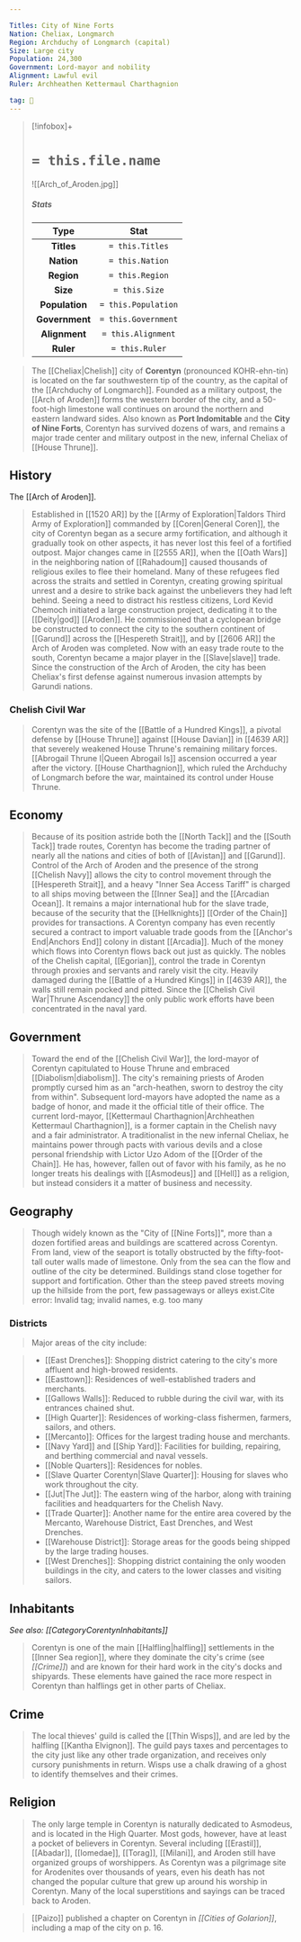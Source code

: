 ```yaml
---

Titles: City of Nine Forts
Nation: Cheliax, Longmarch
Region: Archduchy of Longmarch (capital)
Size: Large city
Population: 24,300
Government: Lord-mayor and nobility
Alignment: Lawful evil
Ruler: Archheathen Kettermaul Charthagnion

tag: 🌃
---
```


> [!infobox]+
> #  `= this.file.name`
> ![[Arch_of_Aroden.jpg]]
> ##### Stats
> Type | Stat |
> :---:|:---:|
> **Titles** | `= this.Titles` |
> **Nation** | `= this.Nation` |
> **Region** | `= this.Region` |
> **Size** | `= this.Size` |
> **Population** | `= this.Population` |
> **Government** | `= this.Government` |
> **Alignment** | `= this.Alignment` |
> **Ruler** | `= this.Ruler` |



> The [[Cheliax|Chelish]] city of **Corentyn** (pronounced KOHR-ehn-tin) is located on the far southwestern tip of the country, as the capital of the [[Archduchy of Longmarch]]. Founded as a military outpost, the [[Arch of Aroden]] forms the western border of the city, and a 50-foot-high limestone wall continues on around the northern and eastern landward sides. Also known as **Port Indomitable** and the **City of Nine Forts**, Corentyn has survived dozens of wars, and remains a major trade center and military outpost in the new, infernal Cheliax of [[House Thrune]].



## History

 
 The [[Arch of Aroden]].
> Established in [[1520 AR]] by the [[Army of Exploration|Taldors Third Army of Exploration]] commanded by [[Coren|General Coren]], the city of Corentyn began as a secure army fortification, and although it gradually took on other aspects, it has never lost this feel of a fortified outpost.
> Major changes came in [[2555 AR]], when the [[Oath Wars]] in the neighboring nation of [[Rahadoum]] caused thousands of religious exiles to flee their homeland. Many of these refugees fled across the straits and settled in Corentyn, creating growing spiritual unrest and a desire to strike back against the unbelievers they had left behind. Seeing a need to distract his restless citizens, Lord Kevid Chemoch initiated a large construction project, dedicating it to the [[Deity|god]] [[Aroden]]. He commissioned that a cyclopean bridge be constructed to connect the city to the southern continent of [[Garund]] across the [[Hespereth Strait]], and by [[2606 AR]] the Arch of Aroden was completed. Now with an easy trade route to the south, Corentyn became a major player in the [[Slave|slave]] trade.
> Since the construction of the Arch of Aroden, the city has been Cheliax's first defense against numerous invasion attempts by Garundi nations.


### Chelish Civil War

> Corentyn was the site of the [[Battle of a Hundred Kings]], a pivotal defense by [[House Thrune]] against [[House Davian]] in [[4639 AR]] that severely weakened House Thrune's remaining military forces. [[Abrogail Thrune I|Queen Abrogail Is]] ascension occurred a year after the victory.
> [[House Charthagnion]], which ruled the Archduchy of Longmarch before the war, maintained its control under House Thrune.


## Economy

> Because of its position astride both the [[North Tack]] and the [[South Tack]] trade routes, Corentyn has become the trading partner of nearly all the nations and cities of both of [[Avistan]] and [[Garund]]. Control of the Arch of Aroden and the presence of the strong [[Chelish Navy]] allows the city to control movement through the [[Hespereth Strait]], and a heavy "Inner Sea Access Tariff" is charged to all ships moving between the [[Inner Sea]] and the [[Arcadian Ocean]]. It remains a major international hub for the slave trade, because of the security that the [[Hellknights]] [[Order of the Chain]] provides for transactions. A Corentyn company has even recently secured a contract to import valuable trade goods from the [[Anchor's End|Anchors End]] colony in distant [[Arcadia]].
> Much of the money which flows into Corentyn flows back out just as quickly. The nobles of the Chelish capital, [[Egorian]], control the trade in Corentyn through proxies and servants and rarely visit the city. Heavily damaged during the [[Battle of a Hundred Kings]] in [[4639 AR]], the walls still remain pocked and pitted. Since the [[Chelish Civil War|Thrune Ascendancy]] the only public work efforts have been concentrated in the naval yard.


## Government

> Toward the end of the [[Chelish Civil War]], the lord-mayor of Corentyn capitulated to House Thrune and embraced [[Diabolism|diabolism]]. The city's remaining priests of Aroden promptly cursed him as an "arch-heathen, sworn to destroy the city from within". Subsequent lord-mayors have adopted the name as a badge of honor, and made it the official title of their office.
> The current lord-mayor, [[Kettermaul Charthagnion|Archheathen Kettermaul Charthagnion]], is a former captain in the Chelish navy and a fair administrator. A traditionalist in the new infernal Cheliax, he maintains power through pacts with various devils and a close personal friendship with Lictor Uzo Adom of the [[Order of the Chain]]. He has, however, fallen out of favor with his family, as he no longer treats his dealings with [[Asmodeus]] and [[Hell]] as a religion, but instead considers it a matter of business and necessity.


## Geography

> Though widely known as the "City of [[Nine Forts]]", more than a dozen fortified areas and buildings are scattered across Corentyn. From land, view of the seaport is totally obstructed by the fifty-foot-tall outer walls made of limestone. Only from the sea can the flow and outline of the city be determined. Buildings stand close together for support and fortification. Other than the steep paved streets moving up the hillside from the port, few passageways or alleys exist.Cite error: Invalid <ref> tag; invalid names, e.g. too many


### Districts

> Major areas of the city include:

> - [[East Drenches]]: Shopping district catering to the city's more affluent and high-browed residents.
> - [[Easttown]]: Residences of well-established traders and merchants.
> - [[Gallows Walls]]: Reduced to rubble during the civil war, with its entrances chained shut.
> - [[High Quarter]]: Residences of working-class fishermen, farmers, sailors, and others.
> - [[Mercanto]]: Offices for the largest trading house and merchants.
> - [[Navy Yard]] and [[Ship Yard]]: Facilities for building, repairing, and berthing commercial and naval vessels.
> - [[Noble Quarters]]: Residences for nobles.
> - [[Slave Quarter Corentyn|Slave Quarter]]: Housing for slaves who work throughout the city.
> - [[Jut|The Jut]]: The eastern wing of the harbor, along with training facilities and headquarters for the Chelish Navy.
> - [[Trade Quarter]]: Another name for the entire area covered by the Mercanto, Warehouse District, East Drenches, and West Drenches.
> - [[Warehouse District]]: Storage areas for the goods being shipped by the large trading houses.
> - [[West Drenches]]: Shopping district containing the only wooden buildings in the city, and caters to the lower classes and visiting sailors.

## Inhabitants

*See also: [[CategoryCorentynInhabitants]]*
> Corentyn is one of the main [[Halfling|halfling]] settlements in the [[Inner Sea region]], where they dominate the city's crime (see *[[Crime]]*) and are known for their hard work in the city's docks and shipyards. These elements have gained the race more respect in Corentyn than halflings get in other parts of Cheliax.


## Crime

> The local thieves' guild is called the [[Thin Wisps]], and are led by the halfling [[Kantha Elvignon]]. The guild pays taxes and percentages to the city just like any other trade organization, and receives only cursory punishments in return. Wisps use a chalk drawing of a ghost to identify themselves and their crimes.


## Religion

> The only large temple in Corentyn is naturally dedicated to Asmodeus, and is located in the High Quarter. Most gods, however, have at least a pocket of believers in Corentyn. Several including [[Erastil]], [[Abadar]], [[Iomedae]], [[Torag]], [[Milani]], and Aroden still have organized groups of worshippers. As Corentyn was a pilgrimage site for Arodenites over thousands of years, even his death has not changed the popular culture that grew up around his worship in Corentyn. Many of the local superstitions and sayings can be traced back to Aroden.


> [[Paizo]] published a chapter on Corentyn in *[[Cities of Golarion]]*, including a map of the city on p. 16.







